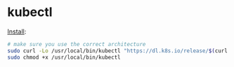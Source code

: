 # kubectl

[Install](https://kubernetes.io/docs/tasks/tools/#kubectl):

```sh
# make sure you use the correct architecture
sudo curl -Lo /usr/local/bin/kubectl "https://dl.k8s.io/release/$(curl -L -s https://dl.k8s.io/release/stable.txt)/bin/linux/amd64/kubectl"
sudo chmod +x /usr/local/bin/kubectl
```
